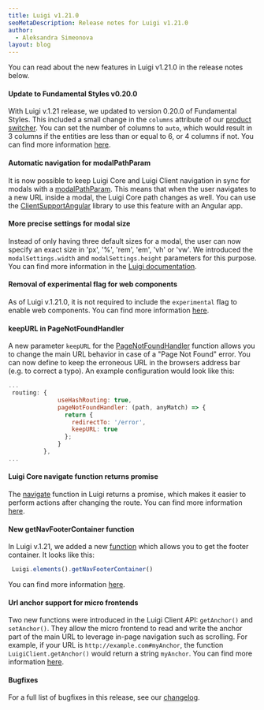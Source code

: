 ```yaml
---
title: Luigi v1.21.0
seoMetaDescription: Release notes for Luigi v1.21.0
author:
  - Aleksandra Simeonova
layout: blog
---
```


You can read about the new features in Luigi v1.21.0 in the release notes below.

<!-- Excerpt -->


#### Update to Fundamental Styles v0.20.0

With Luigi v.1.21 release, we updated to version 0.20.0 of Fundamental Styles. This included a small change in the `columns` attribute of our [product switcher](https://docs.luigi-project.io/docs/navigation-parameters-reference?section=product-switcher). You can set the number of columns to `auto`, which would result in 3 columns if the entities are less than or equal to 6, or 4 columns if not. You can find more information [here](https://github.com/luigi-project/luigi/pull/2584).

#### Automatic navigation for modalPathParam

It is now possible to keep Luigi Core and Luigi Client navigation in sync for modals with a [modalPathParam](https://docs.luigi-project.io/docs/navigation-parameters-reference/?section=modalpathparam). This means that when the user navigates to a new URL inside a modal, the Luigi Core path changes as well. You can use the [ClientSupportAngular](https://docs.luigi-project.io/docs/framework-support-libraries) library to use this feature with an Angular app. 

#### More precise settings for modal size

Instead of only having three default sizes for a modal, the user can now specify an exact size in  'px', '%', 'rem', 'em', 'vh' or 'vw'. We introduced the `modalSettings.width` and `modalSettings.height` parameters for this purpose. You can find more information in the [Luigi documentation](https://docs.luigi-project.io/docs/luigi-core-api/?section=openasmodal).

#### Removal of experimental flag for web components

As of Luigi v.1.21.0, it is not required to include the `experimental` flag to enable web components. You can find more information [here](https://github.com/luigi-project/luigi/pull/2622). 

#### keepURL in PageNotFoundHandler

A new parameter `keepURL` for the [PageNotFoundHandler](https://docs.luigi-project.io/docs/navigation-parameters-reference/?section=pagenotfoundhandler) function allows you to change the main URL behavior in case of a "Page Not Found" error. You can now define to keep the erroneous URL in the browsers address bar (e.g. to correct a typo). An example configuration would look like this: 

```js
...
 routing: {
              useHashRouting: true,
              pageNotFoundHandler: (path, anyMatch) => {
                return {
                  redirectTo: '/error',
                  keepURL: true
                };
              }
          },
...
```

#### Luigi Core navigate function returns promise

The [navigate](https://docs.luigi-project.io/docs/luigi-core-api/?section=navigate) function in Luigi returns a promise, which makes it easier to perform actions after changing the route. You can find more information [here](https://github.com/luigi-project/luigi/issues/2257). 

####  New getNavFooterContainer function 

In Luigi v.1.21, we added a new [function](https://docs.luigi-project.io/docs/general-settings/?section=getnavfootercontainer) which allows you to get the footer container. It looks like this: 
```js
 Luigi.elements().getNavFooterContainer()
```
You can find more information [here](https://github.com/luigi-project/luigi/pull/2488).

#### Url anchor support for micro frontends

Two new functions were introduced in the Luigi Client API: `getAnchor()` and `setAnchor()`. They allow the micro frontend to read and write the anchor part of the main URL to leverage in-page navigation such as scrolling. For example, if your URL is `http://example.com#myAnchor`, the function `LuigiClient.getAnchor()` would return a string `myAnchor`. You can find more information [here](https://github.com/luigi-project/luigi/pull/2599). 

#### Bugfixes

For a full list of bugfixes in this release, see our [changelog](https://github.com/luigi-project/luigi/blob/main/CHANGELOG.md).

